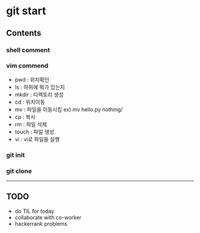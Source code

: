 # git start

## Contents

### shell comment

### vim commend

- pwd : 위치확인
- ls : 하위에 뭐가 있는지
- mkdir : 디렉토리 생성
- cd : 위치이동
- mv : 파일을 이동시킴 ex) mv hello.py nothing/
- cp : 복사
- rm : 파일 삭제
- touch : 파일 생성
- vi : vi로 파일을 실행

### git init

### git clone

---

## TODO

- do TIL for today
- collaborate with co-worker
- hackerrank problems
